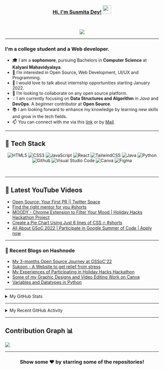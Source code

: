 <!---
Susmita-Dey/Susmita-Dey is a ✨ special ✨ repository because its `README.md` (this file) appears on your GitHub profile.
You can click the Preview link to take a look at your changes.
--->

<h3 align="center">
	<a href="https://susmitadey.github.io/">Hi, I'm Susmita Dey!</a>
  <img src="https://media.giphy.com/media/hvRJCLFzcasrR4ia7z/giphy.gif" width="28">
</h3> <a href="https://github.com/Susmita-Dey/Susmita-Dey/"> </a>
<br/>

<!-- Typing SVG by DenverCoder1 - https://github.com/DenverCoder1/readme-typing-svg -->
<p align="center">
  <a href="https://github.com/DenverCoder1/readme-typing-svg"><img src="https://readme-typing-svg.herokuapp.com?lines=Computer+Science+Student;Web+Developer;Open%20Source%20|%20DevOps%20|%20Web+Development%20Enthusiastic;Always%20learning%20new%20things&center=true&width=580&height=45"></a>
</p>

---
<!-- <h1><img src="https://raw.githubusercontent.com/aemmadi/aemmadi/master/wave.gif" width="30px"> Hi, I’m Susmita Dey</h1> -->
<h3>I'm a college student and a Web developer.</h3>

- 🎓 I am a **sophomore**, pursuing Bachelors in **Computer Science** at **Kalyani Mahavidyalaya**. <br>
- 👀 I’m interested in Open Source, Web Development, UI/UX and Programming.
- 💬 I would love to talk about internship opportunities starting January 2022.
- 💞️ I’m looking to collaborate on any open source platform.
- 💡 I am currently focusing on **Data Structures and Algorithm** in *Java* and **DevOps**. A *beginner* contributor at **Open Source**. <br>
- 📚 I am looking forward to enhance my knowledge by learning new skills and grow in the tech fields.
- 📫 You can connect with me via this [link](https://bio.link/susmitadey) or by [Mail](mailto:susmitadey475@gmail.com).

---
<!-- <h2>📫 How to reach me:</h2> <br>
<a href="mailto:susmitadey475@gmail.com" target="_blank"><img src="images/official-gmail-icon.svg" alt="Gmail Logo" width="50"></a>&emsp;
<a href="https://www.linkedin.com/in/susmita-dey-15a15a210/" target="_blank"><img src="images/linkedin-icon-2.svg" alt="LinkedIn Logo" width="50"></a>&emsp;
<a href="https://twitter.com/its_SusmitaDey" target="_blank"><img src="images/twitter-6.svg" alt="Twitter Logo" width="80"></a>&emsp;
<a href="https://discord.gg/g7FmxB9uZp" target="_blank"><img src="images/discord-6.svg" alt="Discord Logo" width="60"></a>&emsp;
<a href="https://www.youtube.com/channel/UCsuzc8lqAbgUYo4yzpjtfSw" target="_blank"><img src="images/youtube-3.svg" alt="YouTube Logo" width="60"></a>&emsp;
<a href="https://dev.to/susmitadey"><img src="images/Dev.to image.png" alt="Dev.to Icon" width="70"></a>&emsp;&emsp; 

<hr/> -->
<h2> 🥞 Tech Stack</h2>
<p align="center">
<img alt="HTML5" src="https://img.shields.io/badge/html5-%23fca9ae.svg?style=for-the-badge&logo=html5&logoColor=140200"/>
<img alt="CSS3" src="https://img.shields.io/badge/css3-%23ffd2ce.svg?style=for-the-badge&logo=css3&logoColor=140200"/>
<img alt="JavaScript" src="https://img.shields.io/badge/javascript-%23e4626b.svg?style=for-the-badge&logo=javascript&logoColor=%23F7DF1E"/>
<img alt="React" src="https://img.shields.io/badge/nodejs-%23f2ca61.svg?style=for-the-badge&logo=nodejs&logoColor=%2361DAFB"/>
<img alt="TailwindCSS" src="https://img.shields.io/badge/tailwind css-%23fca9ae.svg?style=for-the-badge&logo=tailwind-css&logoColor=140200"/>
<img alt="Java" src="https://img.shields.io/badge/java-%23e4626b.svg?style=for-the-badge&logo=java&logoColor=140200"/>
<img alt="Python" src="https://img.shields.io/badge/python-%23fca9ae.svg?style=for-the-badge&logo=python&logoColor=140200"/>
<img alt="Github" src="https://img.shields.io/badge/github-%23e4626b.svg?style=for-the-badge&logo=github&logoColor=140200"/>
<img alt="Visual Studio Code" src="https://img.shields.io/badge/Visual Studio Code-f2ca61.svg?style=for-the-badge&logo=visual-studio-code&logoColor=140200"/>
<!-- <img alt="Figma" src="https://img.shields.io/badge/figma-%23ffd2ce.svg?style=for-the-badge&logo=figma&logoColor=140200" /> -->
<img alt="Canva" src="https://img.shields.io/badge/Canva-f2ca61.svg?style=for-the-badge&logo=canva&logoColor=140200"/>
<img alt="Figma" src="https://img.shields.io/badge/figma-%23e4626b.svg?style=for-the-badge&logo=figma&logoColor=140200" />
<!-- <img alt="Adobe After Effects" src="https://img.shields.io/badge/Adobe after effects-%23fca9ae.svg?style=for-the-badge&logo=Adobe-after-effects&logoColor=140200" /> -->
  </p>
<br>

---
## 🎥 Latest YouTube Videos

<!-- YOUTUBE-VIDEOS-LIST:START -->
- [Open Source: Your First PR || Twitter Space](https://www.youtube.com/watch?v=c8483P28AAY)
- [Find the right mentor for you #shorts](https://www.youtube.com/watch?v=qLM-qrO3QPA)
- [MOODY - Chrome Extension to Filter Your Mood | Holiday Hacks Hackathon Project](https://www.youtube.com/watch?v=jSUDUitqoOI)
- [Create a Pie Chart Using Just 6 lines of CSS 🔥 #shorts](https://www.youtube.com/watch?v=-aOE6TRT5n4)
- [All About GSoC 2022 | Participate in Google Summer of Code | Apply now](https://www.youtube.com/watch?v=Caeu-HiKyXk)
<!-- YOUTUBE-VIDEOS-LIST:END -->

---

### 📙 Recent Blogs on Hashnode
<!-- BLOG-POST-LIST:START -->
- [My 3-months Open Source Journey at GSSoC&#39;22](https://susmitadey.hashnode.dev/my-3-months-open-source-journey-at-gssoc22)
- [Sukoon - A Website to get relief from stress](https://susmitadey.hashnode.dev/sukoon-a-website-to-get-relief-from-stress)
- [My Experiences of Participating in Holiday Hacks Hackathon](https://susmitadey.hashnode.dev/my-experiences-of-participating-in-holiday-hacks-hackathon)
- [Some of my Graphic Designs and Video Editing Work on Canva](https://susmitadey.hashnode.dev/some-of-my-graphic-designs-and-video-editing-work-on-canva)
- [Variables and Datatypes in Python](https://susmitadey.hashnode.dev/variables-and-datatypes-in-python)
<!-- BLOG-POST-LIST:END -->

---

<!-- ## Stats 📈 -->
<details>
	<summary> My GitHub Stats</summary>
<br>
<p align="center">
<a href="https://github.com/Susmita-Dey">
  <img height="150em" src="https://github-readme-stats.vercel.app/api?username=Susmita-Dey&count_private=true&show_icons=true&bg_color=ffefe7&text_color=140200&title_color=e4626b&border_color=ffd2ce&icon_color=e4626b" />
  <img height="150em" src="https://github-readme-stats-eight-theta.vercel.app/api/top-langs/?username=Susmita-Dey&bg_color=ffefe7&text_color=140200&title_color=e4626b&border_color=ffd2ce&icon_color=e4626b&layout=compact&langs_count=10&exclude_repo=gamebase&hide=objective-c,c,java" />
</a>
</p>
</details>

---
<!-- ## Recent GitHub Activity -->
<details>
	<summary> My Recent GitHub Activity</summary>
<br>
	
<!--START_SECTION:activity-->
1. 🎉 Merged PR [#10](https://github.com/Susmita-Dey/all-round-calculator/pull/10) in [Susmita-Dey/all-round-calculator](https://github.com/Susmita-Dey/all-round-calculator)
2. 💪 Opened PR [#10](https://github.com/Susmita-Dey/all-round-calculator/pull/10) in [Susmita-Dey/all-round-calculator](https://github.com/Susmita-Dey/all-round-calculator)
3. 🗣 Commented on [#5](https://github.com/Susmita-Dey/all-round-calculator/issues/5) in [Susmita-Dey/all-round-calculator](https://github.com/Susmita-Dey/all-round-calculator)
4. 🎉 Merged PR [#9](https://github.com/Susmita-Dey/all-round-calculator/pull/9) in [Susmita-Dey/all-round-calculator](https://github.com/Susmita-Dey/all-round-calculator)
5. 🗣 Commented on [#6](https://github.com/Susmita-Dey/all-round-calculator/issues/6) in [Susmita-Dey/all-round-calculator](https://github.com/Susmita-Dey/all-round-calculator)
6. 🎉 Merged PR [#11](https://github.com/opensourcecommunity-hub/developer-portfolios/pull/11) in [opensourcecommunity-hub/developer-portfolios](https://github.com/opensourcecommunity-hub/developer-portfolios)
7. ❗️ Closed issue [#44](https://github.com/opensourcecommunity-hub/join-the-community/issues/44) in [opensourcecommunity-hub/join-the-community](https://github.com/opensourcecommunity-hub/join-the-community)
8. 🗣 Commented on [#44](https://github.com/opensourcecommunity-hub/join-the-community/issues/44) in [opensourcecommunity-hub/join-the-community](https://github.com/opensourcecommunity-hub/join-the-community)
9. ❗️ Closed issue [#45](https://github.com/opensourcecommunity-hub/join-the-community/issues/45) in [opensourcecommunity-hub/join-the-community](https://github.com/opensourcecommunity-hub/join-the-community)
10. 🗣 Commented on [#45](https://github.com/opensourcecommunity-hub/join-the-community/issues/45) in [opensourcecommunity-hub/join-the-community](https://github.com/opensourcecommunity-hub/join-the-community)
<!--END_SECTION:activity-->
	
</details>

---

## Contribution Graph 📊

<img
     src="https://activity-graph.herokuapp.com/graph?username=Susmita-Dey&theme=chartreuse-dark"
     />

---
<div align="center">

### Show some ❤️ by starring some of the repositories!

</div>

<!-- ![GitHub metrics](https://metrics.lecoq.io/Susmita-Dey)   -->
